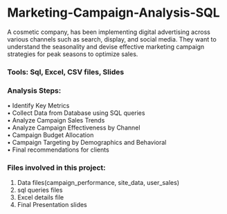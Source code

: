 # Marketing-Campaign-Analysis-SQL
A cosmetic company, has been implementing digital advertising across various channels such as search, display, and social media. They want to understand the seasonality and devise effective marketing campaign strategies for peak seasons to optimize sales. 

### Tools: Sql, Excel, CSV files, Slides

### Analysis Steps:<br/>
•	Identify Key Metrics<br/>
•	Collect Data from Database using SQL queries<br/> 
•	Analyze Campaign Sales Trends<br/>
•	Analyze Campaign Effectiveness by Channel<br/>
•	Campaign Budget Allocation<br/>
•	Campaign Targeting by Demographics and Behavioral<br/>
•	Final recommendations for clients<br/>

### Files involved in this project:
1. Data files(campaign_performance, site_data, user_sales)<br/>
2. sql queries files<br/>
3. Excel details file<br/>
4. Final Presentation slides

